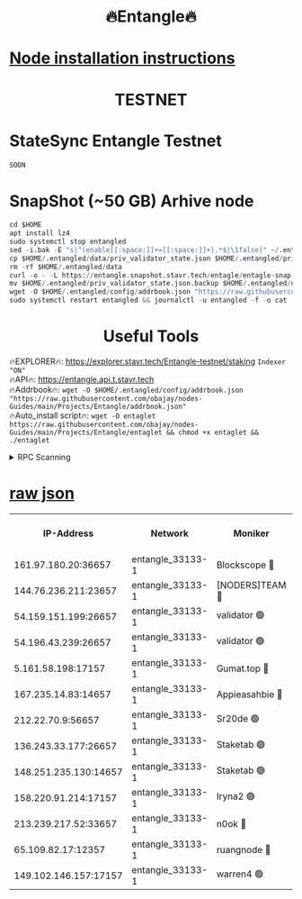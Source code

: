 <h1 align="center"> 🔥Entangle🔥</h1>

[Node installation instructions](https://github.com/obajay/nodes-Guides/tree/main/Projects/Entangle)
=

<h1 align="center"> TESTNET</h1>

# StateSync Entangle Testnet
```python
SOON
```
# SnapShot (~50 GB) Arhive node
```python
cd $HOME
apt install lz4
sudo systemctl stop entangled
sed -i.bak -E "s|^(enable[[:space:]]+=[[:space:]]+).*$|\1false|" ~/.entangled/config/config.toml
cp $HOME/.entangled/data/priv_validator_state.json $HOME/.entangled/priv_validator_state.json.backup
rm -rf $HOME/.entangled/data
curl -o - -L https://entangle.snapshot.stavr.tech/entagle/entagle-snap.tar.lz4 | lz4 -c -d - | tar -x -C $HOME/.entangled --strip-components 2
mv $HOME/.entangled/priv_validator_state.json.backup $HOME/.entangled/data/priv_validator_state.json
wget -O $HOME/.entangled/config/addrbook.json "https://raw.githubusercontent.com/obajay/nodes-Guides/main/Projects/Entangle/addrbook.json"
sudo systemctl restart entangled && journalctl -u entangled -f -o cat
```
 <h1 align="center"> Useful Tools</h1>
 
🔥EXPLORER🔥: https://explorer.stavr.tech/Entangle-testnet/staking        `Indexer "ON"` \
🔥API🔥:      https://entangle.api.t.stavr.tech \
🔥Addrbook🔥: ```wget -O $HOME/.entangled/config/addrbook.json "https://raw.githubusercontent.com/obajay/nodes-Guides/main/Projects/Entangle/addrbook.json"``` \
🔥Auto_install script🔥:  `wget -O entaglet https://raw.githubusercontent.com/obajay/nodes-Guides/main/Projects/Entangle/entaglet && chmod +x entaglet && ./entaglet`


<details>
<summary>RPC Scanning</summary>

<h2 align="center"> We scan nodes in real time every 4 hours. And we provide the final result of RPC endpoints.
We cannot influence the operation of these nodes in any way. </h2>


```python
If Voting Power is higher than 0 --> then the Node is a validator of the network and may be subject to attack and be a potential threat to the chain.
```
```python
We marked such validators with a red symbol
```

</details>

[raw json](https://rpc-check.entangt.stavr.tech/entangt/rpc-entangt-result.json)
=


<table><tr><th>IP-Address</th><th>Network</th><th>Moniker</th><th>Latest Block Height</th><th>Earliest Block Height</th><th>Catching Up</th><th>Voting Power</th><th>Scan Time</th></tr><tr><td>161.97.180.20:36657</td><td>entangle_33133-1</td><td>Blockscope 🔴</td><td>840079</td><td>1</td><td>False</td><td>91500000000176</td><td>2023-11-29T08:02:58.968972155UTC</td></tr><tr><td>144.76.236.211:23657</td><td>entangle_33133-1</td><td>[NODERS]TEAM 🔴</td><td>840081</td><td>1</td><td>False</td><td>47049700500000000</td><td>2023-11-29T08:03:12.194350858UTC</td></tr><tr><td>54.159.151.199:26657</td><td>entangle_33133-1</td><td>validator 🟢</td><td>840081</td><td>1</td><td>False</td><td>0</td><td>2023-11-29T08:03:17.584421821UTC</td></tr><tr><td>54.196.43.239:26657</td><td>entangle_33133-1</td><td>validator 🟢</td><td>840081</td><td>1</td><td>False</td><td>0</td><td>2023-11-29T08:03:18.303457223UTC</td></tr><tr><td>5.161.58.198:17157</td><td>entangle_33133-1</td><td>Gumat.top 🔴</td><td>840082</td><td>522001</td><td>False</td><td>40931860000000</td><td>2023-11-29T08:03:21.598855224UTC</td></tr><tr><td>167.235.14.83:14657</td><td>entangle_33133-1</td><td>Appieasahbie 🔴</td><td>840082</td><td>531401</td><td>False</td><td>44568809900999996</td><td>2023-11-29T08:03:20.948906271UTC</td></tr><tr><td>212.22.70.9:56657</td><td>entangle_33133-1</td><td>Sr20de 🟢</td><td>840079</td><td>620601</td><td>False</td><td>0</td><td>2023-11-29T08:02:58.449817569UTC</td></tr><tr><td>136.243.33.177:26657</td><td>entangle_33133-1</td><td>Staketab 🟢</td><td>840081</td><td>660001</td><td>False</td><td>0</td><td>2023-11-29T08:03:14.493738491UTC</td></tr><tr><td>148.251.235.130:14657</td><td>entangle_33133-1</td><td>Staketab 🟢</td><td>840079</td><td>660801</td><td>False</td><td>0</td><td>2023-11-29T08:02:58.703700283UTC</td></tr><tr><td>158.220.91.214:17157</td><td>entangle_33133-1</td><td>Iryna2 🟢</td><td>840081</td><td>704001</td><td>False</td><td>0</td><td>2023-11-29T08:03:18.659885394UTC</td></tr><tr><td>213.239.217.52:33657</td><td>entangle_33133-1</td><td>n0ok 🔴</td><td>840081</td><td>740081</td><td>False</td><td>46559957798914001</td><td>2023-11-29T08:03:16.761481122UTC</td></tr><tr><td>65.109.82.17:12357</td><td>entangle_33133-1</td><td>ruangnode 🔴</td><td>840079</td><td>806001</td><td>False</td><td>113571482790726</td><td>2023-11-29T08:03:01.391744388UTC</td></tr><tr><td>149.102.146.157:17157</td><td>entangle_33133-1</td><td>warren4 🟢</td><td>840080</td><td>822001</td><td>False</td><td>0</td><td>2023-11-29T08:03:11.939690813UTC</td></tr></table>
